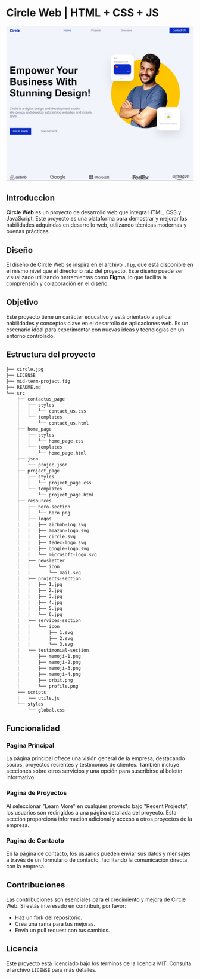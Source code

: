 # Circle Web | HTML + CSS + JS
![img](circle.jpg)

## Introduccion
__Circle Web__ es un proyecto de desarrollo web que integra HTML, CSS y JavaScript. Este proyecto es una plataforma para demostrar y mejorar las habilidades adquiridas en desarrollo web, utilizando técnicas modernas y buenas prácticas.

## Diseño
El diseño de Circle Web se inspira en el archivo `.fig`, que está disponible en el mismo nivel que el directorio raíz del proyecto. Este diseño puede ser visualizado utilizando herramientas como __Figma__, lo que facilita la comprensión y colaboración en el diseño.

## Objetivo
Este proyecto tiene un carácter educativo y está orientado a aplicar habilidades y conceptos clave en el desarrollo de aplicaciones web. Es un escenario ideal para experimentar con nuevas ideas y tecnologías en un entorno controlado.

## Estructura del proyecto
```
├── circle.jpg
├── LICENSE
├── mid-term-project.fig
├── README.md
└── src
    ├── contactus_page
    │   ├── styles
    │   │   └── contact_us.css
    │   └── templates
    │       └── contact_us.html
    ├── home_page
    │   ├── styles
    │   │   └── home_page.css
    │   └── templates
    │       └── home_page.html
    ├── json
    │   └── projec.json
    ├── project_page
    │   ├── styles
    │   │   └── project_page.css
    │   └── templates
    │       └── project_page.html
    ├── resources
    │   ├── hero-section
    │   │   └── hero.png
    │   ├── logos
    │   │   ├── airbnb-log.svg
    │   │   ├── amazon-logo.svg
    │   │   ├── circle.svg
    │   │   ├── fedex-logo.svg
    │   │   ├── google-logo.svg
    │   │   └── microsoft-logo.svg
    │   ├── newsletter
    │   │   └── icon
    │   │       └── mail.svg
    │   ├── projects-section
    │   │   ├── 1.jpg
    │   │   ├── 2.jpg
    │   │   ├── 3.jpg
    │   │   ├── 4.jpg
    │   │   ├── 5.jpg
    │   │   └── 6.jpg
    │   ├── services-section
    │   │   └── icon
    │   │       ├── 1.svg
    │   │       ├── 2.svg
    │   │       └── 3.svg
    │   └── testimonial-section
    │       ├── memoji-1.png
    │       ├── memoji-2.png
    │       ├── memoji-3.png
    │       ├── memoji-4.png
    │       ├── orbit.png
    │       └── profile.png
    ├── scripts
    │   └── utils.js
    └── styles
        └── global.css
```

## Funcionalidad

### Pagina Principal
La página principal ofrece una visión general de la empresa, destacando socios, proyectos recientes y testimonios de clientes. También incluye secciones sobre otros servicios y una opción para suscribirse al boletín informativo.

### Pagina de Proyectos
Al seleccionar "Learn More" en cualquier proyecto bajo "Recent Projects", los usuarios son redirigidos a una página detallada del proyecto. Esta sección proporciona información adicional y acceso a otros proyectos de la empresa.

### Pagina de Contacto
En la página de contacto, los usuarios pueden enviar sus datos y mensajes a través de un formulario de contacto, facilitando la comunicación directa con la empresa.

## Contribuciones
Las contribuciones son esenciales para el crecimiento y mejora de Circle Web. Si estás interesado en contribuir, por favor:

- Haz un fork del repositorio.
- Crea una rama para tus mejoras.
- Envía un pull request con tus cambios.

## Licencia
Este proyecto está licenciado bajo los términos de la licencia MIT. Consulta el archivo `LICENSE` para más detalles.